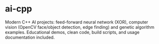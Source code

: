 # ai-cpp
Modern C++ AI projects: feed-forward neural network (XOR), computer vision (OpenCV face/object detection, edge finding) and genetic algorithm examples. Educational demos, clean code, build scripts, and usage documentation included.

